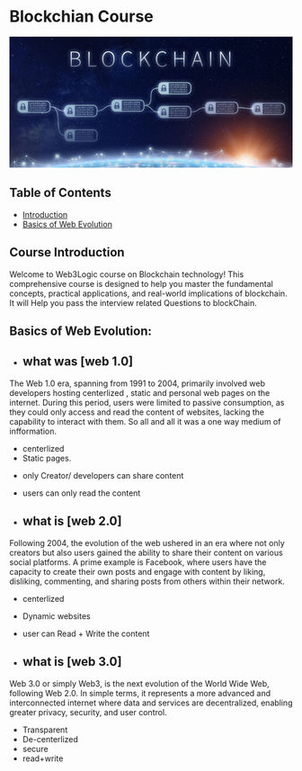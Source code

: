 # Blockchian Course
![BDR header](https://github.com/zain60/LearnBlockchain/blob/main/BlockChain_Banner-2.jpg)

## Table of Contents

- [Introduction](#CourseIntroduction)
- [Basics of Web Evolution](#BasicsofWebEvolution)


## Course Introduction
Welcome to Web3Logic course  on Blockchain technology! This comprehensive course is designed to help you master the fundamental concepts, practical applications, and real-world implications of blockchain. It will Help you pass the interview related Questions to blockChain. 

## Basics of Web Evolution:
- ## what was [web 1.0]
 The Web 1.0 era, spanning from 1991 to 2004, primarily involved web developers hosting  centerlized , static and personal web pages on the internet. During this period, users were limited to passive consumption, as they could only access and read the content of websites, lacking the capability to interact with them. So all and all it was  a one way medium of infformation.
- centerlized 
- Static pages.
* only Creator/ developers can share content
+ users can only read the content
  

- ## what is  [web 2.0]

Following 2004, the evolution of the web ushered in an era where not only creators but also users gained the ability to share their content on various social platforms. A prime example is Facebook, where users have the capacity to create their own posts and engage with content by liking, disliking, commenting, and sharing posts from others within their network.
- centerlized 
- Dynamic websites
- user can Read + Write the content

- ## what is  [web 3.0]
Web 3.0 or simply Web3, is the next evolution of the World Wide Web, following Web 2.0. In simple terms, it represents a more advanced and interconnected internet where data and services are decentralized, enabling greater privacy, security, and user control.

- Transparent
- De-centerlized
- secure
- read+write

  
  
  




                                               
                  
